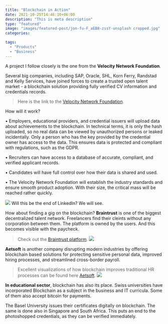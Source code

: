 ```yaml
---
title: "Blockchain in Action"
date: 2021-10-25T14:46:10+06:00
description: "This is meta description"
type: "featured"
image: "images/featured-post/jon-fu-F_aEB8-zssY-unsplash cropped.jpg"
categories: 

tags:
  - "Products"
  - "Business"
---
```



A project I follow closely is the one from the **Velocity Network Foundation**.

Several big companies, including SAP, Oracle, SHL, Korn Ferry, Randstad and Kelly Services, have joined forces to create a trusted open talent market - a blockchain solution providing fully verified CV information and credentials records.  



> Here is the link to the [Velocity Network Foundation](https://www.velocitynetwork.foundation).


How will it work? 

•	Employers, educational providers, and credential issuers will upload data about achievements to the blockchain. In technical terms, it is only the hash uploaded, so no real data can be viewed by unauthorized persons or leaked incidentally. Only a person who has the key provided by the credential owner has access to the data. This ensures data is protected and compliant with regulations, such as the GDPR.

•	Recruiters can have access to a database of accurate, compliant, and verified applicant records.

•	Candidates will have full control over how their data is shared and used.  

•	The Velocity Network Foundation will establish the industry standards and ensure smooth product adoption. With their size, the critical mass will be reached rather quickly.

![](../images/post-img.jpg)
Will this be the end of LinkedIn? We will see. 

How about finding a gig on the blockchain? **Braintrust** is one of the biggest decentralized talent network. Freelancers find their cleints without any corporation between them. The platform is owned by the users. And this becomes visible with the paycheck.

>  Check out the [Braintrust platform](https://www.usebraintrust.com/).
![](../images/post-img.jpg)


**Aetsoft** is another company disrupting modern industries by offering blockchain based solutions for protecting sensitive personal data, improved hiring processes, and streamlined cross-border payroll. 

> Excellent visualizations of how blockchain improves traditional HR processes can be found here [Aetsoft](https://aetsoft.net/solutions/blockchain-hr/).
![](../images/post-img.jpg)

**In educational sector**, blockchain has also its place. Swiss universities have incorporated Blockchain as a subject in the business and IT curricula. Some of them also accept bitcoin for payments.  

The Basel University issues their certificates digitally on blockchain. The same is done also in Singapore and South Africa. This puts an end to the photoshopped credentials, as they can be verified immediately. 
